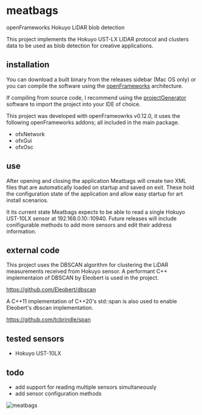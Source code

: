 # meatbags
openFrameworks Hokuyo LiDAR blob detection

This project implements the Hokuyo UST-LX LIDAR protocol and clusters data to be used as blob detection for creative applications.

## installation

You can download a built binary from the releases sidebar (Mac OS only) or you can compile the software using the [openFrameworks](https://openframeworks.cc/download/) architecture.

If compiling from source code, I recommend using the [projectGenerator](https://openframeworks.cc/learning/01_basics/create_a_new_project/) software to import the project into your IDE of choice.

This project was developed with openFrameowrks v0.12.0, it uses the following openFrameworks addons; all included in the main package.

- ofxNetwork
- ofxGui
- ofxOsc

## use

After opening and closing the application Meatbags will create two XML files that are automatically loaded on startup and saved on exit. These hold the configuration state of the application and allow easy startup for art install scenarios. 

It its current state Meatbags expects to be able to read a single Hokuyo UST-10LX sensor at 192.168.0.10::10940. Future releases will include conifigurable methods to add more sensors and edit their address information.

## external code

This project uses the DBSCAN algorithm for clustering the LiDAR measurements received from Hokuyo sensor. A performant C++ implementaion of DBSCAN by Eleobert is used in the project.

https://github.com/Eleobert/dbscan

A C++11 implementation of C++20's std::span is also used to enable Eleobert's dbscan implementation.

https://github.com/tcbrindle/span

## tested sensors

- Hokuyo UST-10LX

## todo

- add support for reading multiple sensors simultaneously
- add sensor configuration methods

![meatbags](https://github.com/user-attachments/assets/2ba38f87-3110-476d-bd44-6849f0bbcd93)

